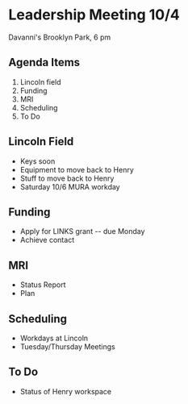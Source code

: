 # Leadership Meeting 10/4

Davanni's Brooklyn Park, 6 pm

## Agenda Items

1. Lincoln field
2. Funding
3. MRI
4. Scheduling
5. To Do

## Lincoln Field

- Keys soon
- Equipment to move back to Henry
- Stuff to move back to Henry
- Saturday 10/6 MURA workday

## Funding

- Apply for LINKS grant -- due Monday
- Achieve contact

## MRI

- Status Report
- Plan

## Scheduling

- Workdays at Lincoln
- Tuesday/Thursday Meetings

## To Do

- Status of Henry workspace
